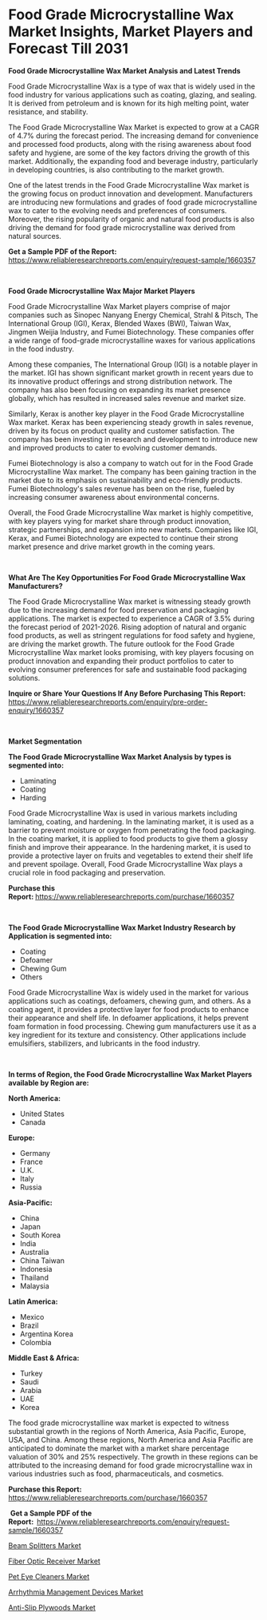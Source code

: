 <p><h1>Food Grade Microcrystalline Wax Market Insights, Market Players and Forecast Till 2031</h1></p><p><strong>Food Grade Microcrystalline Wax Market Analysis and Latest Trends</strong></p>
<p><p>Food Grade Microcrystalline Wax is a type of wax that is widely used in the food industry for various applications such as coating, glazing, and sealing. It is derived from petroleum and is known for its high melting point, water resistance, and stability.</p><p>The Food Grade Microcrystalline Wax Market is expected to grow at a CAGR of 4.7% during the forecast period. The increasing demand for convenience and processed food products, along with the rising awareness about food safety and hygiene, are some of the key factors driving the growth of this market. Additionally, the expanding food and beverage industry, particularly in developing countries, is also contributing to the market growth.</p><p>One of the latest trends in the Food Grade Microcrystalline Wax market is the growing focus on product innovation and development. Manufacturers are introducing new formulations and grades of food grade microcrystalline wax to cater to the evolving needs and preferences of consumers. Moreover, the rising popularity of organic and natural food products is also driving the demand for food grade microcrystalline wax derived from natural sources.</p></p>
<p><strong>Get a Sample PDF of the Report:&nbsp;</strong> <a href="https://www.reliableresearchreports.com/enquiry/request-sample/1660357">https://www.reliableresearchreports.com/enquiry/request-sample/1660357</a></p>
<p>&nbsp;</p>
<p><strong>Food Grade Microcrystalline Wax Major Market Players</strong></p>
<p><p>Food Grade Microcrystalline Wax Market players comprise of major companies such as Sinopec Nanyang Energy Chemical, Strahl & Pitsch, The International Group (IGI), Kerax, Blended Waxes (BWI), Taiwan Wax, Jingmen Weijia Industry, and Fumei Biotechnology. These companies offer a wide range of food-grade microcrystalline waxes for various applications in the food industry.</p><p>Among these companies, The International Group (IGI) is a notable player in the market. IGI has shown significant market growth in recent years due to its innovative product offerings and strong distribution network. The company has also been focusing on expanding its market presence globally, which has resulted in increased sales revenue and market size.</p><p>Similarly, Kerax is another key player in the Food Grade Microcrystalline Wax market. Kerax has been experiencing steady growth in sales revenue, driven by its focus on product quality and customer satisfaction. The company has been investing in research and development to introduce new and improved products to cater to evolving customer demands.</p><p>Fumei Biotechnology is also a company to watch out for in the Food Grade Microcrystalline Wax market. The company has been gaining traction in the market due to its emphasis on sustainability and eco-friendly products. Fumei Biotechnology's sales revenue has been on the rise, fueled by increasing consumer awareness about environmental concerns.</p><p>Overall, the Food Grade Microcrystalline Wax market is highly competitive, with key players vying for market share through product innovation, strategic partnerships, and expansion into new markets. Companies like IGI, Kerax, and Fumei Biotechnology are expected to continue their strong market presence and drive market growth in the coming years.</p></p>
<p>&nbsp;</p>
<p><strong>What Are The Key Opportunities For Food Grade Microcrystalline Wax Manufacturers?</strong></p>
<p><p>The Food Grade Microcrystalline Wax market is witnessing steady growth due to the increasing demand for food preservation and packaging applications. The market is expected to experience a CAGR of 3.5% during the forecast period of 2021-2026. Rising adoption of natural and organic food products, as well as stringent regulations for food safety and hygiene, are driving the market growth. The future outlook for the Food Grade Microcrystalline Wax market looks promising, with key players focusing on product innovation and expanding their product portfolios to cater to evolving consumer preferences for safe and sustainable food packaging solutions.</p></p>
<p><strong>Inquire or Share Your Questions If Any Before Purchasing This Report:</strong> <a href="https://www.reliableresearchreports.com/enquiry/pre-order-enquiry/1660357">https://www.reliableresearchreports.com/enquiry/pre-order-enquiry/1660357</a></p>
<p>&nbsp;</p>
<p><strong>Market Segmentation</strong></p>
<p><strong>The Food Grade Microcrystalline Wax Market Analysis by types is segmented into:</strong></p>
<p><ul><li>Laminating</li><li>Coating</li><li>Harding</li></ul></p>
<p><p>Food Grade Microcrystalline Wax is used in various markets including laminating, coating, and hardening. In the laminating market, it is used as a barrier to prevent moisture or oxygen from penetrating the food packaging. In the coating market, it is applied to food products to give them a glossy finish and improve their appearance. In the hardening market, it is used to provide a protective layer on fruits and vegetables to extend their shelf life and prevent spoilage. Overall, Food Grade Microcrystalline Wax plays a crucial role in food packaging and preservation.</p></p>
<p><strong>Purchase this Report:&nbsp;</strong><a href="https://www.reliableresearchreports.com/purchase/1660357">https://www.reliableresearchreports.com/purchase/1660357</a></p>
<p>&nbsp;</p>
<p><strong>The Food Grade Microcrystalline Wax Market Industry Research by Application is segmented into:</strong></p>
<p><ul><li>Coating</li><li>Defoamer</li><li>Chewing Gum</li><li>Others</li></ul></p>
<p><p>Food Grade Microcrystalline Wax is widely used in the market for various applications such as coatings, defoamers, chewing gum, and others. As a coating agent, it provides a protective layer for food products to enhance their appearance and shelf life. In defoamer applications, it helps prevent foam formation in food processing. Chewing gum manufacturers use it as a key ingredient for its texture and consistency. Other applications include emulsifiers, stabilizers, and lubricants in the food industry.</p></p>
<p>&nbsp;</p>
<p><strong>In terms of Region, the Food Grade Microcrystalline Wax Market Players available by Region are:</strong></p>
<p>
    <p> <strong> North America: </strong>
        <ul>
            <li>United States</li>
            <li>Canada</li>
        </ul>
        </p> 
    <p> <strong> Europe: </strong>
        <ul>
            <li>Germany</li>
            <li>France</li>
            <li>U.K.</li>
            <li>Italy</li>
            <li>Russia</li>
        </ul>
        </p> 
    <p> <strong> Asia-Pacific: </strong>
        <ul>
            <li>China</li>
            <li>Japan</li>
            <li>South Korea</li>
            <li>India</li>
            <li>Australia</li>
            <li>China Taiwan</li>
            <li>Indonesia</li>
            <li>Thailand</li>
            <li>Malaysia</li>
        </ul>
        </p> 
    <p> <strong> Latin America: </strong>
        <ul>
            <li>Mexico</li>
            <li>Brazil</li>
            <li>Argentina Korea</li>
            <li>Colombia</li>
        </ul>
        </p> 
    <p> <strong> Middle East & Africa: </strong>
        <ul>
            <li>Turkey</li>
            <li>Saudi</li>
            <li>Arabia</li>
            <li>UAE</li>
            <li>Korea</li>
        </ul>
    </p>
    </p>
<p><p>The food grade microcrystalline wax market is expected to witness substantial growth in the regions of North America, Asia Pacific, Europe, USA, and China. Among these regions, North America and Asia Pacific are anticipated to dominate the market with a market share percentage valuation of 30% and 25% respectively. The growth in these regions can be attributed to the increasing demand for food grade microcrystalline wax in various industries such as food, pharmaceuticals, and cosmetics.</p></p>
<p><strong>Purchase this Report: </strong><a href="https://www.reliableresearchreports.com/purchase/1660357">https://www.reliableresearchreports.com/purchase/1660357</a></p>
<p>&nbsp;<strong>Get a Sample PDF of the Report:&nbsp;&nbsp;</strong><a href="https://www.reliableresearchreports.com/enquiry/request-sample/1660357">https://www.reliableresearchreports.com/enquiry/request-sample/1660357</a></p>
<p><strong></strong></p>
<p><p><a href="https://view.publitas.com/reportprime-1/beam-splitters-market-a-comprehensive-report-of-its-market-share-growth-trends-2024-2031/">Beam Splitters Market</a></p><p><a href="https://view.publitas.com/reportprime-1/fiber-optic-receiver-market-challenges-opportunities-and-growth-drivers-and-major-market-players-forecasted-for-period-from-2024-2031/">Fiber Optic Receiver Market</a></p><p><a href="https://bubble-tree-ea4.notion.site/Pet-Eye-Cleaners-Market-Analysis-and-Market-Size-Global-Industry-Overview-Market-Segmentation-and--88d7de89850141dd899d267df0280d46">Pet Eye Cleaners Market</a></p><p><a href="https://bubble-tree-ea4.notion.site/Arrhythmia-Management-Devices-Market-Growth-Market-Trends-COVID-19-Impact-and-Forecasts-for-perio-80ae7fb2bb3f4864b404ff531251f14d">Arrhythmia Management Devices Market</a></p><p><a href="https://thundering-castanet-c65.notion.site/Anti-Slip-Plywoods-Market-Size-Evaluating-its-Market-Trends-Growth-and-Projections-2024-2031-4dd6553dd19c42648c6e2ecc3cab9384">Anti-Slip Plywoods Market</a></p></p>